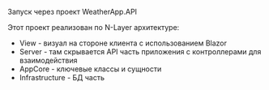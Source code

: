Запуск через проект WeatherApp.API

Этот проект реализован по N-Layer архитектуре:

* View - визуал на стороне клиента с использованием Blazor
* Server - там скрывается API часть приложения с контроллерами для взаимодействия 
* AppCore - ключевые классы и сущности
* Infrastructure - БД часть

